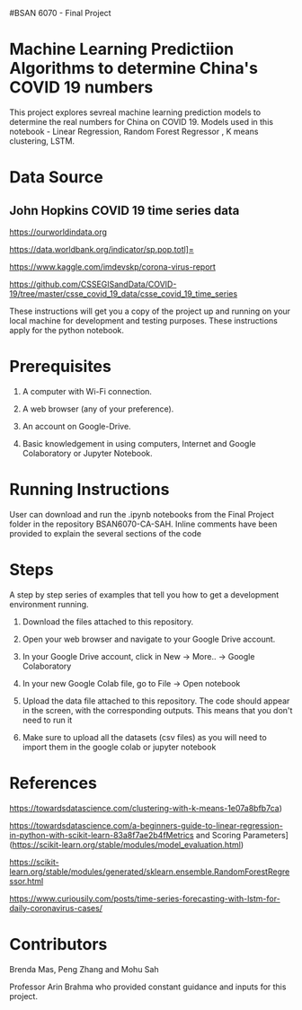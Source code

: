 #BSAN 6070 - Final Project

# Machine Learning Predictiion Algorithms to determine China's COVID 19 numbers

This project explores sevreal machine learning prediction models to determine the real numbers for China on COVID 19.
Models used in this notebook - Linear Regression, Random Forest Regressor , K means clustering, LSTM.

# Data Source 
## John Hopkins COVID 19 time series data

https://ourworldindata.org

https://data.worldbank.org/indicator/sp.pop.totl]=

https://www.kaggle.com/imdevskp/corona-virus-report

https://github.com/CSSEGISandData/COVID-19/tree/master/csse_covid_19_data/csse_covid_19_time_series



These instructions will get you a copy of the project up and running on your local machine for development and testing purposes.
These instructions apply for the python notebook.

# Prerequisites

1. A computer with Wi-Fi connection.

2. A web browser (any of your preference).

3. An account on Google-Drive.

4. Basic knowledgement in using computers, Internet and Google Colaboratory or Jupyter Notebook.

# Running Instructions

User can download and run the .ipynb notebooks from the Final Project folder in the repository BSAN6070-CA-SAH.
Inline comments have been provided to explain the several sections of the code

# Steps

A step by step series of examples that tell you how to get a development environment running.

1. Download the files attached to this repository.

2. Open your web browser and navigate to your Google Drive account.

3. In your Google Drive account, click in New -> More.. -> Google Colaboratory

4. In your new Google Colab file, go to File -> Open notebook

5. Upload the data file attached to this repository. The code should appear in the screen, with the corresponding outputs. This means that you don't need to run it

6. Make sure to upload all the datasets (csv files) as you will need to import them in the google colab or jupyter notebook


# References 

https://towardsdatascience.com/clustering-with-k-means-1e07a8bfb7ca)

https://towardsdatascience.com/a-beginners-guide-to-linear-regression-in-python-with-scikit-learn-83a8f7ae2b4fMetrics and Scoring Parameters](https://scikit-learn.org/stable/modules/model_evaluation.html)

https://scikit-learn.org/stable/modules/generated/sklearn.ensemble.RandomForestRegressor.html

https://www.curiousily.com/posts/time-series-forecasting-with-lstm-for-daily-coronavirus-cases/


# Contributors 

Brenda Mas, Peng Zhang and Mohu Sah

Professor Arin Brahma who provided constant guidance and inputs for this project. 



